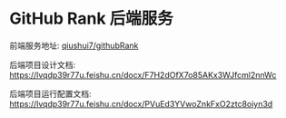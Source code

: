 # GitHub Rank 后端服务

前端服务地址: [qiushui7/githubRank](https://github.com/qiushui7/githubRank)



后端项目设计文档: https://lvqdp39r77u.feishu.cn/docx/F7H2dOfX7o85AKx3WJfcml2nnWc



后端项目运行配置文档: https://lvqdp39r77u.feishu.cn/docx/PVuEd3YVwoZnkFxO2ztc8oiyn3d


